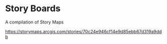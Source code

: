 # Story Boards
A compilation of Story Maps

https://storymaps.arcgis.com/stories/70c24e946cf14e9d85ebb67d319a9ddb
